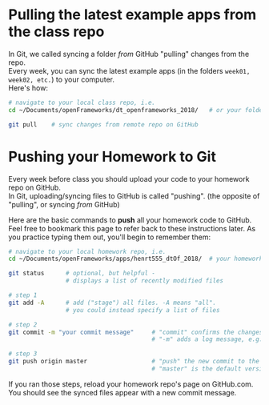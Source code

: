 # **Pulling** the latest example apps from the class repo

In Git, we called syncing a folder _from_ GitHub "pulling" changes from the repo.  
Every week, you can sync the latest example apps (in the folders `week01, week02, etc.`) to your computer.  
Here's how:  

```bash
# navigate to your local class repo, i.e.
cd ~/Documents/openFrameworks/dt_openframeworks_2018/ 	# or your folder path ...

git pull   	# sync changes from remote repo on GitHub
```


# **Pushing** your Homework to Git

Every week before class you should upload your code to your homework repo on GitHub.  
In Git, uploading/syncing files to GitHub is called "pushing".  (the opposite of "pulling", or syncing _from_ GitHub) 

Here are the basic commands to **push** all your homework code to GitHub.
Feel free to bookmark this page to refer back to these instructions later.  As you practice typing them out, you'll begin to remember them: 


```bash
# navigate to your local homework repo, i.e.
cd ~/Documents/openFrameworks/apps/henrt555_dtOf_2018/ 	# your homework repo path...

git status      # optional, but helpful -
                # displays a list of recently modified files

# step 1
git add -A      # add ("stage") all files. -A means "all".  
                # you could instead specify a list of files  

# step 2
git commit -m "your commit message"     # "commit" confirms the changes / Git takes a snapshot
                                        # "-m" adds a log message, e.g. "homework week 3"

# step 3
git push origin master                  # "push" the new commit to the "origin" (GitHub)
                                        # "master" is the default version ("branch") of your repo

```

If you ran those steps, reload your homework repo's page on GitHub.com. You should see the synced files appear with a new commit message.